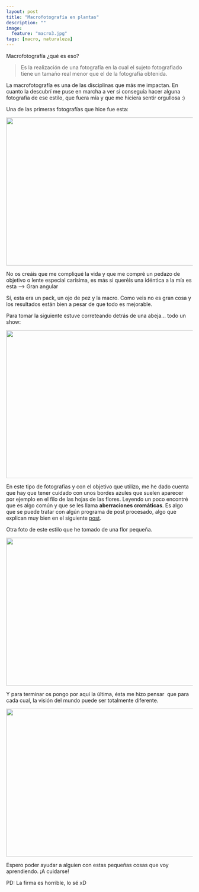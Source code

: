 ```yaml
---
layout: post
title: "Macrofotografía en plantas"
description: ""
image:
  feature: "macro3.jpg"
tags: [macro, naturaleza]
---
```


Macrofotografía ¿qué es eso?

> Es la realización de una fotografía en la cual el sujeto fotografiado tiene un tamaño real menor que el de la fotografía obtenida.

La macrofotografía es una de las disciplinas que más me impactan. En cuanto la descubrí me puse en marcha a ver si conseguía hacer alguna fotografía de ese estilo, que fuera mía y que me hiciera sentir orgullosa :)

Una de las primeras fotografías que hice fue esta:

<img class="aligncenter size-full wp-image-388" src="//emerrefe.github.io/photography-blog/images/macro1.jpg" width="2288" height="400" />

No os creáis que me compliqué la vida y que me compré un pedazo de objetivo o lente especial carísima, es más si queréis una idéntica a la mía es esta -->  Gran angular

Sí, esta era un pack, un ojo de pez y la macro. Como veis no es gran cosa y los resultados están bien a pesar de que todo es mejorable.

Para tomar la siguiente estuve correteando detrás de una abeja... todo un show:

<img class="aligncenter size-full wp-image-388" src="//emerrefe.github.io/photography-blog/images/macro2.jpg" width="2288" height="400" />

En este tipo de fotografías y con el objetivo que utilizo, me he dado cuenta que hay que tener 
cuidado con unos bordes azules que suelen aparecer por ejemplo en el filo de las hojas de las flores. 
Leyendo un poco encontré que es algo común y que se les llama **aberraciones cromáticas**. 
Es algo que se puede tratar con algún programa de post procesado, algo que explican muy bien en el siguiente 
[post](http://www.xatakafoto.com/trucos-y-consejos/truco-express-corrige-la-aberracion-cromatica-con-adobe-photoshop).

Otra foto de este estilo que he tomado de una flor pequeña.

<img class="aligncenter size-full wp-image-388" src="//emerrefe.github.io/photography-blog/images/macro3.jpg" width="2288" height="400" />

Y para terminar os pongo por aquí la última, ésta me hizo pensar  que para cada cual, la visión del mundo puede ser totalmente diferente.

<img class="aligncenter size-full wp-image-388" src="//emerrefe.github.io/photography-blog/images/macro4.jpg" width="2288" height="400" />

Espero poder ayudar a alguien con estas pequeñas cosas que voy aprendiendo.
¡A cuidarse!

PD: La firma es horrible, lo sé xD

